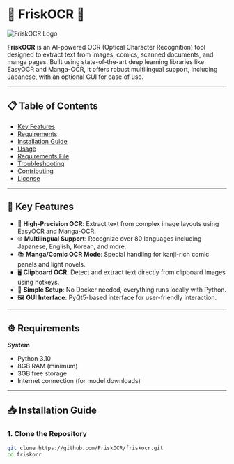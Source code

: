 # 📄 FriskOCR 🎯

![FriskOCR Logo](link_to_logo_if_any)

**FriskOCR** is an AI-powered OCR (Optical Character Recognition) tool designed to extract text from images, comics, scanned documents, and manga pages. Built using state-of-the-art deep learning libraries like EasyOCR and Manga-OCR, it offers robust multilingual support, including Japanese, with an optional GUI for ease of use.

---

## 📋 Table of Contents

- [Key Features](#-key-features)
- [Requirements](#️-requirements)
- [Installation Guide](#-installation-guide)
- [Usage](#-usage)
- [Requirements File](#-requirements-file)
- [Troubleshooting](#-troubleshooting)
- [Contributing](#-contributing)
- [License](#-license)

---

## 🚀 Key Features

- 🧠 **High-Precision OCR**: Extract text from complex image layouts using EasyOCR and Manga-OCR.
- 🌐 **Multilingual Support**: Recognize over 80 languages including Japanese, English, Korean, and more.
- 📚 **Manga/Comic OCR Mode**: Special handling for kanji-rich comic panels and light novels.
- 🖥 **Clipboard OCR**: Detect and extract text directly from clipboard images using hotkeys.
- 🧰 **Simple Setup**: No Docker needed, everything runs locally with Python.
- 🖼 **GUI Interface**: PyQt5-based interface for user-friendly interaction.

---

## ⚙️ Requirements

**System**
- Python 3.10
- 8GB RAM (minimum)
- 3GB free storage
- Internet connection (for model downloads)

---

## 📥 Installation Guide

### 1. Clone the Repository

```bash
git clone https://github.com/FriskOCR/friskocr.git
cd friskocr
